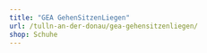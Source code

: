 ```yaml
---
title: "GEA GehenSitzenLiegen"
url: /tulln-an-der-donau/gea-gehensitzenliegen/
shop: Schuhe
---
```

